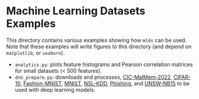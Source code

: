 # Machine Learning Datasets Examples

This directory contains various examples showing how `mlds` can be used. Note
that these examples will write figures to this directory (and depend on
`matplotlib`, or `seaborn`).

* `analytics.py`: plots feature histograms and Pearson correlation matrices for
    small datasets (< 500 features).
* `dnn_prepare.py`: downloads and processes,
    [CIC-MalMem-2022](https://www.unb.ca/cic/datasets/malmem-2022.html),
    [CIFAR-10](https://www.cs.toronto.edu/~kriz/cifar.html),
    [Fashion-MNIST](https://github.com/zalandoresearch/fashion-mnist),
    [MNIST](http://yann.lecun.com/exdb/mnist/),
    [NSL-KDD](https://www.unb.ca/cic/datasets/nsl.html),
    [Phishing](https://www.fcsit.unimas.my/phishing-dataset), and
    [UNSW-NB15](https://www.unsw.adfa.edu.au/unsw-canberra-cyber/cybersecurity/ADFA-NB15-Datasets/)
    to be used with deep learning models.
